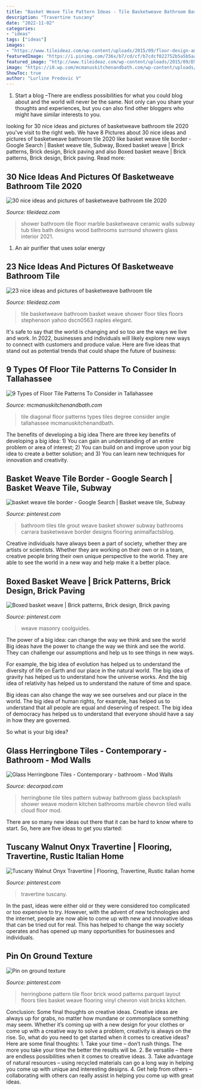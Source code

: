 ```yaml
---
title: "Basket Weave Tile Pattern Ideas - Tile Basketweave Bathroom Basket Weave Shower Floor Tiles Floors Stephenson Yahoo Dscn0563 Naples Elegant"
description: "Travertine tuscany"
date: "2022-11-02"
categories:
- "ideas"
tags: ["ideas"]
images:
- "https://www.tileideaz.com/wp-content/uploads/2015/09/floor-design-amazing-white-bathroom-design-ideas-with-white-marble-basketweave-tile-bathroom-floor-including-white-tile-bathroom-wall-and-steel-dual-shower-beautiful-white-marble-basketweave-tile-for.jpg"
featuredImage: "https://i.pinimg.com/736x/b7/cd/cf/b7cdcf022752b5a5b5aa86d1d3cbfb96--material-board-brick-patterns.jpg"
featured_image: "http://www.tileideaz.com/wp-content/uploads/2015/09/DSCN0563.8962444_large.jpg"
image: "https://i0.wp.com/mcmanuskitchenandbath.com/wp-content/uploads/2015/10/Diagonal-Tile.jpg?resize=600%2C800"
ShowToc: true
author: "Lurline Predovic V"
---
```



1. Start a blog –There are endless possibilities for what you could blog about and the world will never be the same. Not only can you share your thoughts and experiences, but you can also find other bloggers who might have similar interests to you. 

	

		
looking for 30 nice ideas and pictures of basketweave bathroom tile 2020 you've visit to the right web. We have 8 Pictures about 30 nice ideas and pictures of basketweave bathroom tile 2020 like basket weave tile border - Google Search | Basket weave tile, Subway, Boxed basket weave | Brick patterns, Brick design, Brick paving and also Boxed basket weave | Brick patterns, Brick design, Brick paving. Read more:
		
    
## 30 Nice Ideas And Pictures Of Basketweave Bathroom Tile 2020

<img loading=lazy src="https://www.tileideaz.com/wp-content/uploads/2015/09/floor-design-amazing-white-bathroom-design-ideas-with-white-marble-basketweave-tile-bathroom-floor-including-white-tile-bathroom-wall-and-steel-dual-shower-beautiful-white-marble-basketweave-tile-for.jpg" onerror="this.onerror=null;this.src='https://tse1.mm.bing.net/th?id=OIP.tPcU5X9LJXz_0iupKKEImwHaLH&amp;pid=15.1';" alt="30 nice ideas and pictures of basketweave bathroom tile 2020">

_Source: tileideaz.com_

>shower bathroom tile floor marble basketweave ceramic walls subway tub tiles bath designs wood bathrooms surround showers glass interior 2021. 

	

1. An air purifier that uses solar energy 

    
## 23 Nice Ideas And Pictures Of Basketweave Bathroom Tile

<img loading=lazy src="http://www.tileideaz.com/wp-content/uploads/2015/09/DSCN0563.8962444_large.jpg" onerror="this.onerror=null;this.src='https://tse4.mm.bing.net/th?id=OIP.juIOmDQ-ZURb2VM8NaGvmAHaFj&amp;pid=15.1';" alt="23 nice ideas and pictures of basketweave bathroom tile">

_Source: tileideaz.com_

>tile basketweave bathroom basket weave shower floor tiles floors stephenson yahoo dscn0563 naples elegant. 

	

It's safe to say that the world is changing and so too are the ways we live and work. In 2022, businesses and individuals will likely explore new ways to connect with customers and produce value. Here are five ideas that stand out as potential trends that could shape the future of business:

    
## 9 Types Of Floor Tile Patterns To Consider In Tallahassee

<img loading=lazy src="https://i0.wp.com/mcmanuskitchenandbath.com/wp-content/uploads/2015/10/Diagonal-Tile.jpg?resize=600%2C800" onerror="this.onerror=null;this.src='https://tse2.mm.bing.net/th?id=OIP.yEp7KK5q-FIDodoYd2Lf2wHaJ4&amp;pid=15.1';" alt="9 Types of Floor Tile Patterns To Consider in Tallahassee">

_Source: mcmanuskitchenandbath.com_

>tile diagonal floor patterns types tiles degree consider angle tallahassee mcmanuskitchenandbath. 

	

The benefits of developing a big idea
There are three key benefits of developing a big idea: 1) You can gain an understanding of an entire problem or area of interest; 2) You can build on and improve upon your big idea to create a better solution; and 3) You can learn new techniques for innovation and creativity.

    
## Basket Weave Tile Border - Google Search | Basket Weave Tile, Subway

<img loading=lazy src="https://i.pinimg.com/736x/cd/4b/85/cd4b851cc292254eb41f4e746a42ffc6--tile-bathrooms-bathroom-designs.jpg" onerror="this.onerror=null;this.src='https://tse1.mm.bing.net/th?id=OIP.wt5N-CUK27V73SyRYO6qiwAAAA&amp;pid=15.1';" alt="basket weave tile border - Google Search | Basket weave tile, Subway">

_Source: pinterest.com_

>bathroom tiles tile grout weave basket shower subway bathrooms carrara basketweave border designs flooring animalfactsblog. 

	

Creative individuals have always been a part of society, whether they are artists or scientists. Whether they are working on their own or in a team, creative people bring their own unique perspective to the world. They are able to see the world in a new way and help make it a better place.

    
## Boxed Basket Weave | Brick Patterns, Brick Design, Brick Paving

<img loading=lazy src="https://i.pinimg.com/736x/59/87/7e/59877e88cd59ad30afbba4b8fd9f65dd--paver-designs-brick-pavers.jpg" onerror="this.onerror=null;this.src='https://tse1.mm.bing.net/th?id=OIP.tVBvpqcAdtmrJ0pC2d_OVwAAAA&amp;pid=15.1';" alt="Boxed basket weave | Brick patterns, Brick design, Brick paving">

_Source: pinterest.com_

>weave masonry coolguides. 

	

The power of a big idea: can change the way we think and see the world
Big ideas have the power to change the way we think and see the world. They can challenge our assumptions and help us to see things in new ways.


For example, the big idea of evolution has helped us to understand the diversity of life on Earth and our place in the natural world. The big idea of gravity has helped us to understand how the universe works. And the big idea of relativity has helped us to understand the nature of time and space.



Big ideas can also change the way we see ourselves and our place in the world. The big idea of human rights, for example, has helped us to understand that all people are equal and deserving of respect. The big idea of democracy has helped us to understand that everyone should have a say in how they are governed.



So what is your big idea?

    
## Glass Herringbone Tiles - Contemporary - Bathroom - Mod Walls

<img loading=lazy src="https://cdn.decorpad.com/photos/2013/11/11/ef24a89f0b4b.jpg" onerror="this.onerror=null;this.src='https://tse1.mm.bing.net/th?id=OIP.UEOKrwfz23uPLvvVphcuwgHaJ4&amp;pid=15.1';" alt="Glass Herringbone Tiles - Contemporary - bathroom - Mod Walls">

_Source: decorpad.com_

>herringbone tile tiles pattern subway bathroom glass backsplash shower weave modern kitchen bathrooms marble chevron tiled walls cloud floor mod. 

	

There are so many new ideas out there that it can be hard to know where to start. So, here are five ideas to get you started: 

    
## Tuscany Walnut Onyx Travertine | Flooring, Travertine, Rustic Italian Home

<img loading=lazy src="https://i.pinimg.com/736x/8b/ab/14/8bab146a4bec501cafd0de655da6d300.jpg" onerror="this.onerror=null;this.src='https://tse3.mm.bing.net/th?id=OIP.bUgUFwlDrK4cdpXr3mTMmQHaHa&amp;pid=15.1';" alt="Tuscany Walnut Onyx Travertine | Flooring, Travertine, Rustic italian home">

_Source: pinterest.com_

>travertine tuscany. 

	

In the past, ideas were either old or they were considered too complicated or too expensive to try. However, with the advent of new technologies and the internet, people are now able to come up with new and innovative ideas that can be tried out for real. This has helped to change the way society operates and has opened up many opportunities for businesses and individuals.

    
## Pin On Ground Texture

<img loading=lazy src="https://i.pinimg.com/736x/b7/cd/cf/b7cdcf022752b5a5b5aa86d1d3cbfb96--material-board-brick-patterns.jpg" onerror="this.onerror=null;this.src='https://tse1.mm.bing.net/th?id=OIP.nbZtdVZbHsh0L53qVeHOqAHaEo&amp;pid=15.1';" alt="Pin on ground texture">

_Source: pinterest.com_

>herringbone pattern tile floor brick wood patterns parquet layout floors tiles basket weave flooring vinyl chevron visit bricks kitchen. 

	

Conclusion: Some final thoughts on creative ideas.
Creative ideas are always up for grabs, no matter how mundane or commonplace something may seem. Whether it’s coming up with a new design for your clothes or come up with a creative way to solve a problem, creativity is always on the rise. So, what do you need to get started when it comes to creative ideas? Here are some final thoughts: 1. Take your time – don’t rush things. The more you take your time the better the results will be. 2. Be versatile – there are endless possibilities when it comes to creative ideas. 3. Take advantage of natural resources – using recycled materials can go a long way in helping you come up with unique and interesting designs. 4. Get help from others – collaborating with others can really assist in helping you come up with great ideas. 
